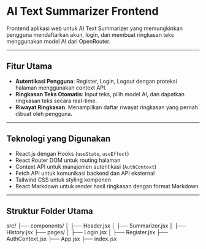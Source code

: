 # AI Text Summarizer Frontend

Frontend aplikasi web untuk AI Text Summarizer yang memungkinkan pengguna mendaftarkan akun, login, dan membuat ringkasan teks menggunakan model AI dari OpenRouter.

---

## Fitur Utama
- **Autentikasi Pengguna**: Register, Login, Logout dengan proteksi halaman menggunakan context API.
- **Ringkasan Teks Otomatis**: Input teks, pilih model AI, dan dapatkan ringkasan teks secara real-time.
- **Riwayat Ringkasan**: Menampilkan daftar riwayat ringkasan yang pernah dibuat oleh pengguna.

---

## Teknologi yang Digunakan
- React.js dengan Hooks (`useState`, `useEffect`)
- React Router DOM untuk routing halaman
- Context API untuk manajemen autentikasi (`AuthContext`)
- Fetch API untuk komunikasi backend dan API eksternal
- Tailwind CSS untuk styling komponen
- React Markdown untuk render hasil ringkasan dengan format Markdown

---

## Struktur Folder Utama
src/
├── components/
│ ├── Header.jsx
│ ├── Summarizer.jsx
│ ├── History.jsx
├── pages/
│ ├── Login.jsx
│ ├── Register.jsx
├── AuthContext.jsx
├── App.jsx
├── index.jsx
